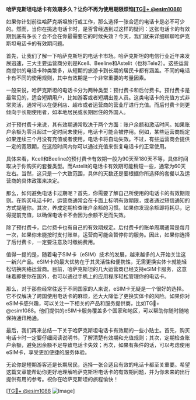 **哈萨克斯坦电话卡有效期多久？让你不再为使用期限烦恼[[TG💪+ @esim1088](https://t.me/s/esim1088)]**

如果你计划前往哈萨克斯坦旅行或工作，那么选择一张合适的电话卡是必不可少的。然而，当你在挑选电话卡时，是否曾经遇到过这样的疑问：这张电话卡的有效期到底有多长？会不会在你最需要它的时候失效？今天，我们就来详细聊聊哈萨克斯坦电话卡的有效期问题。

首先，让我们了解一下哈萨克斯坦的电话卡市场。哈萨克斯坦的电信行业近年来发展迅速，三大主要运营商分别是Kcell、Beeline和Astelit（也称Tele2）。这些运营商提供的电话卡种类繁多，从短期的旅游卡到长期的居民卡都有涵盖。不同的电话卡有不同的使用规则，其中有效期是一个非常重要的考量因素。

一般来说，哈萨克斯坦的电话卡分为两种类型：预付费卡和后付费卡。预付费卡是最常见的，适合短期用户，比如游客或者短期出差人员。这类电话卡的充值方式非常灵活，通常可以在便利店、超市或者运营商的营业厅进行充值。而后付费卡则更倾向于长期使用者，如本地居民或长期居住的外国人。

对于预付费卡来说，其有效期通常取决于两个方面：账户余额和激活时间。如果账户余额为零且超过一定时间未使用，电话卡可能会被停用。例如，某些运营商规定如果连续三个月没有充值或者使用，电话卡将自动失效。不过，有些运营商会提供一定的宽限期，在这段时间内你可以通过充值来恢复电话卡的正常使用。

具体来看，Kcell和Beeline的预付费卡有效期一般为90天至180天不等，具体时间取决于你购买的套餐类型。而Astelit的电话卡有效期可能稍短一些，通常为60天左右。当然，这只是一个大致范围，具体的天数还是要根据你所选择的套餐以及运营商的具体政策来决定。

那么，如何避免电话卡过期呢？首先，你需要了解自己所使用的电话卡的有效期规则。在购买电话卡时，运营商通常会在卡面上标明有效期限，或者通过短信通知的方式提醒你。其次，养成定期检查账户余额的习惯。如果你发现余额即将耗尽，记得提前充值，以确保电话卡不会因为余额不足而失效。

除了预付费卡，后付费卡也有自己的有效期规定。后付费卡的账单周期通常是每月一次，如果你未能按时支付账单，运营商可能会暂停你的服务。因此，如果你选择了后付费卡，一定要注意及时缴纳费用。

值得一提的是，随着电子SIM卡（eSIM）技术的发展，越来越多的人开始关注这一新兴产品。eSIM卡的最大优势在于其灵活性和便携性，无需更换实体卡就能轻松切换网络运营商。目前，哈萨克斯坦的几大运营商已经支持eSIM卡服务，这意味着即使你在国外，也可以通过手机上的应用程序轻松管理你的电话卡。

那么，对于那些经常往返于不同国家的人来说，eSIM卡无疑是一个很好的选择。它不仅解决了跨国使用电话卡的麻烦，还大大降低了更换实体卡的风险。如果你对eSIM卡感兴趣，可以关注一下相关的产品和服务提供商，比如TG💪+ @esim1088。他们提供的eSIM卡服务覆盖多个国家和地区，可以帮助你随时随地保持通讯畅通。

最后，我们再来总结一下关于哈萨克斯坦电话卡有效期的一些小贴士。首先，购买电话卡时一定要仔细阅读说明书，了解清楚有效期和充值规则；其次，定期检查账户余额，避免因余额不足导致电话卡失效；再次，如果有条件的话，可以考虑使用eSIM卡，享受更加便捷的服务体验。

无论你是短期游客还是长期居民，选择一张合适且有效的电话卡都至关重要。希望这篇文章能帮助你更好地理解哈萨克斯坦电话卡的有效期问题，并为你未来的出行提供有用的参考。祝你在哈萨克斯坦的旅程愉快！

[[TG💪+ @esim1088](https://t.me/s/esim1088) ![Image](https://i.postimg.cc/4NQfJmqS/Snipaste-2025-05-13-00-14-12.png)]